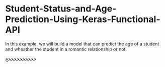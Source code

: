 # Student-Status-and-Age-Prediction-Using-Keras-Functional-API 
In this example, we will build a model that can predict the age of a student and wheather the student in a romantic relationship or not.


خخخخخخخخخخخ
